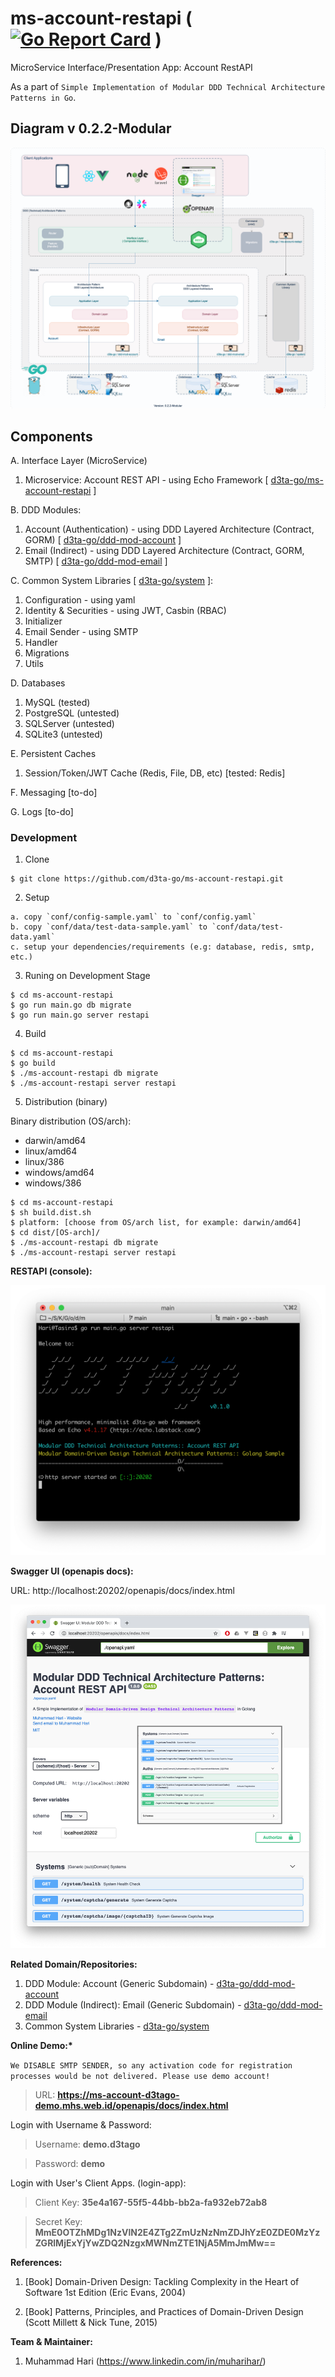 # ms-account-restapi ( [![Go Report Card](https://goreportcard.com/badge/github.com/d3ta-go/ms-account-restapi)](https://goreportcard.com/report/github.com/d3ta-go/ms-account-restapi) )

MicroService Interface/Presentation App: Account RestAPI

As a part of `Simple Implementation of Modular DDD Technical Architecture Patterns in Go`.

## Diagram v 0.2.2-Modular

![DDD-Technical-Architecture-Patterns-Golang-0.2.2-MS Account RESTAPI](docs/img/DDD-Technical-Architecture-Patterns-Golang-0.2.2-MS_Account_RestAPI.png)

## Components

A. Interface Layer (MicroService)

1. Microservice: Account REST API - using Echo Framework [ [d3ta-go/ms-account-restapi](https://github.com/d3ta-go/ms-account-restapi) ]

B. DDD Modules:

1. Account (Authentication) - using DDD Layered Architecture (Contract, GORM) [ [d3ta-go/ddd-mod-account](https://github.com/d3ta-go/ddd-mod-account) ]
2. Email (Indirect) - using DDD Layered Architecture (Contract, GORM, SMTP) [ [d3ta-go/ddd-mod-email](https://github.com/d3ta-go/ddd-mod-email) ]

C. Common System Libraries [ [d3ta-go/system](https://github.com/d3ta-go/system) ]:

1. Configuration - using yaml
2. Identity & Securities - using JWT, Casbin (RBAC)
3. Initializer
4. Email Sender - using SMTP
5. Handler
6. Migrations
7. Utils

D. Databases

1. MySQL (tested)
2. PostgreSQL (untested)
3. SQLServer (untested)
4. SQLite3 (untested)

E. Persistent Caches

1. Session/Token/JWT Cache (Redis, File, DB, etc) [tested: Redis]

F. Messaging [to-do]

G. Logs [to-do]

### Development

1. Clone

```shell
$ git clone https://github.com/d3ta-go/ms-account-restapi.git
```

2. Setup

```
a. copy `conf/config-sample.yaml` to `conf/config.yaml`
b. copy `conf/data/test-data-sample.yaml` to `conf/data/test-data.yaml`
c. setup your dependencies/requirements (e.g: database, redis, smtp, etc.)
```

3. Runing on Development Stage

```shell
$ cd ms-account-restapi
$ go run main.go db migrate
$ go run main.go server restapi
```

4. Build

```shell
$ cd ms-account-restapi
$ go build
$ ./ms-account-restapi db migrate
$ ./ms-account-restapi server restapi
```

5. Distribution (binary)

Binary distribution (OS/arch):

- darwin/amd64
- linux/amd64
- linux/386
- windows/amd64
- windows/386

```shell
$ cd ms-account-restapi
$ sh build.dist.sh
$ platform: [choose from OS/arch list, for example: darwin/amd64]
$ cd dist/[OS-arch]/
$ ./ms-account-restapi db migrate
$ ./ms-account-restapi server restapi
```

**RESTAPI (console):**

![Microservice: Account REST API](docs/img/account-sample-ms-rest-api.png)

**Swagger UI (openapis docs):**

URL: http://localhost:20202/openapis/docs/index.html

![Openapis: Acount REST AIP](docs/img/account-sample-openapis-docs.png)

**Related Domain/Repositories:**

1. DDD Module: Account (Generic Subdomain) - [d3ta-go/ddd-mod-account](https://github.com/d3ta-go/ddd-mod-account)
2. DDD Module (Indirect): Email (Generic Subdomain) - [d3ta-go/ddd-mod-email](https://github.com/d3ta-go/ddd-mod-email)
3. Common System Libraries - [d3ta-go/system](https://github.com/d3ta-go/system)

**Online Demo:\***

`We DISABLE SMTP SENDER, so any activation code for registration processes would be not delivered. Please use demo account!`

> URL: **https://ms-account-d3tago-demo.mhs.web.id/openapis/docs/index.html**

Login with Username & Password:

> Username: **demo.d3tago**

> Password: **demo**

Login with User's Client Apps. (login-app):

> Client Key: **35e4a167-55f5-44bb-bb2a-fa932eb72ab8**

> Secret Key: **MmE0OTZhMDg1NzVlN2E4ZTg2ZmUzNzNmZDJhYzE0ZDE0MzYzZGRlMjExYjYwZDQ2NzgxMWNmZTE1NjA5MmJmMw==**

**References:**

1. [Book] Domain-Driven Design: Tackling Complexity in the Heart of Software 1st Edition (Eric Evans, 2004)

2. [Book] Patterns, Principles, and Practices of Domain-Driven Design (Scott Millett & Nick Tune, 2015)

**Team & Maintainer:**

1. Muhammad Hari (https://www.linkedin.com/in/muharihar/)
